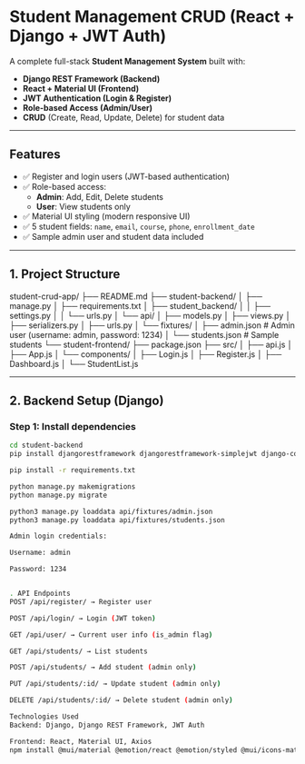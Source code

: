 # Student Management CRUD (React + Django + JWT Auth)

A complete full-stack **Student Management System** built with:
- **Django REST Framework (Backend)**
- **React + Material UI (Frontend)**
- **JWT Authentication (Login & Register)**
- **Role-based Access (Admin/User)**
- **CRUD** (Create, Read, Update, Delete) for student data

---

## **Features**

- ✅ Register and login users (JWT-based authentication)
- ✅ Role-based access:
  - **Admin**: Add, Edit, Delete students
  - **User**: View students only
- ✅ Material UI styling (modern responsive UI)
- ✅ 5 student fields: `name`, `email`, `course`, `phone`, `enrollment_date`
- ✅ Sample admin user and student data included

---

## **1. Project Structure**

student-crud-app/
├── README.md
├── student-backend/
│ ├── manage.py
│ ├── requirements.txt
│ ├── student_backend/
│ │ ├── settings.py
│ │ └── urls.py
│ └── api/
│ ├── models.py
│ ├── views.py
│ ├── serializers.py
│ ├── urls.py
│ └── fixtures/
│ ├── admin.json # Admin user (username: admin, password: 1234)
│ └── students.json # Sample students
└── student-frontend/
├── package.json
├── src/
│ ├── api.js
│ ├── App.js
│ └── components/
│ ├── Login.js
│ ├── Register.js
│ ├── Dashboard.js
│ └── StudentList.js

---

## **2. Backend Setup (Django)**

### **Step 1: Install dependencies**
```bash
cd student-backend
pip install djangorestframework djangorestframework-simplejwt django-cors-headers

pip install -r requirements.txt

python manage.py makemigrations
python manage.py migrate

python3 manage.py loaddata api/fixtures/admin.json
python3 manage.py loaddata api/fixtures/students.json

Admin login credentials:

Username: admin

Password: 1234


. API Endpoints
POST /api/register/ → Register user

POST /api/login/ → Login (JWT token)

GET /api/user/ → Current user info (is_admin flag)

GET /api/students/ → List students

POST /api/students/ → Add student (admin only)

PUT /api/students/:id/ → Update student (admin only)

DELETE /api/students/:id/ → Delete student (admin only)

Technologies Used
Backend: Django, Django REST Framework, JWT Auth

Frontend: React, Material UI, Axios
npm install @mui/material @emotion/react @emotion/styled @mui/icons-material axios
